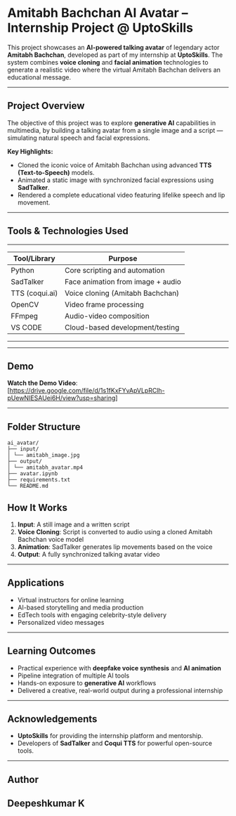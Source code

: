 # Amitabh Bachchan AI Avatar – Internship Project @ UptoSkills

This project showcases an **AI-powered talking avatar** of legendary actor **Amitabh Bachchan**, developed as part of my internship at **UptoSkills**. The system combines **voice cloning** and **facial animation** technologies to generate a realistic video where the virtual Amitabh Bachchan delivers an educational message.

---

## Project Overview

The objective of this project was to explore **generative AI** capabilities in multimedia, by building a talking avatar from a single image and a script — simulating natural speech and facial expressions.

**Key Highlights:**
- Cloned the iconic voice of Amitabh Bachchan using advanced **TTS (Text-to-Speech)** models.
- Animated a static image with synchronized facial expressions using **SadTalker**.
- Rendered a complete educational video featuring lifelike speech and lip movement.

---

## Tools & Technologies Used

----------------------------------------------------------
| Tool/Library      | Purpose                             |
|-------------------|-------------------------------------|
| Python            | Core scripting and automation       |
| SadTalker         | Face animation from image + audio   |
| TTS (coqui.ai)    | Voice cloning (Amitabh Bachchan)    |
| OpenCV            | Video frame processing              |
| FFmpeg            | Audio-video composition             |
| VS CODE           | Cloud-based development/testing     |
-----------------------------------------------------------

---

## Demo

**Watch the Demo Video**: [https://drive.google.com/file/d/1s1fKxFYvApVLpRClh-pUewNIESAUei6H/view?usp=sharing]

---

## Folder Structure

```
ai_avatar/
├── input/
│ └── amitabh_image.jpg 
├── output/
│ └── amitabh_avatar.mp4
├── avatar.ipynb 
├── requirements.txt 
└── README.md
```
## How It Works

1. **Input**: A still image and a written script
2. **Voice Cloning**: Script is converted to audio using a cloned Amitabh Bachchan voice model
3. **Animation**: SadTalker generates lip movements based on the voice
4. **Output**: A fully synchronized talking avatar video

---

## Applications

- Virtual instructors for online learning
- AI-based storytelling and media production
- EdTech tools with engaging celebrity-style delivery
- Personalized video messages

---

## Learning Outcomes

- Practical experience with **deepfake voice synthesis** and **AI animation**
- Pipeline integration of multiple AI tools
- Hands-on exposure to **generative AI** workflows
- Delivered a creative, real-world output during a professional internship

---

## Acknowledgements

- **UptoSkills** for providing the internship platform and mentorship.
- Developers of **SadTalker** and **Coqui TTS** for powerful open-source tools.

---


## Author

**Deepeshkumar K**  
---
